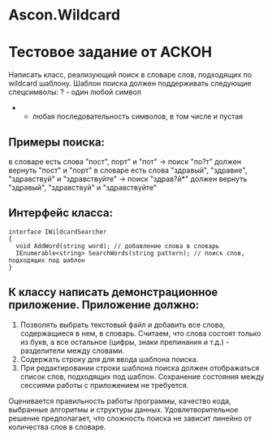 # Ascon.Wildcard
# Тестовое задание от АСКОН
Написать класс, реализующий поиск в словаре слов, подходящих по wildcard шаблону. Шаблон поиска должен поддерживать следующие спецсимволы:
? - один любой символ
* - любая последовательность символов, в том числе и пустая

## Примеры поиска:
в словаре есть слова "пост", порт" и "пот" -> поиск "по?т" должен вернуть "пост" и "порт"
в словаре есть слова "здравый", "здравие", "здравствуй" и "здравствуйте" -> поиск "здрав?й*" должен вернуть "здравый", "здравствуй" и "здравствуйте"

## Интерфейс класса:
```
interface IWildcardSearcher
{
  void AddWord(string word); // добавление слова в словарь
  IEnumerable<string> SearchWords(string pattern); // поиск слов, подходящих под шаблон
}
```

## К классу написать демонстрационное приложение. Приложение должно:
1. Позволять выбрать текстовый файл и добавить все слова, содержащиеся в нем, в словарь. Считаем, что слова состоят только из букв, а все остальное (цифры, знаки препинания и т.д.) - разделители между словами.
2. Содержать строку для для ввода шаблона поиска.
3. При редактировании строки шаблона поиска должен отображаться список слов, подходящих под шаблон.
Сохранение состояния между сессиями работы с приложением не требуется.

Оценивается правильность работы программы, качество кода, выбранные алгоритмы и структуры данных.
Удовлетворительное решение предполагает, что сложность поиска не зависит линейно от количества слов в словаре.
